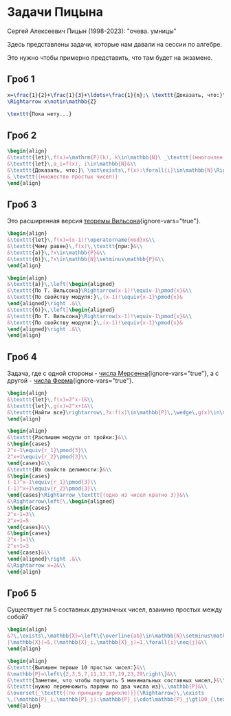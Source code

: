 # Задачи Пицына

<emphasis>Сергей Алексеевич Пицын (1998-2023): "очева. умницы"</emphasis>

<tip>
Здесь представлены задачи, которые нам давали на сессии по алгебре.

Это нужно чтобы примерно представить, что там будет на экзамене.
</tip>

## Гроб 1

<procedure title="Условие задачи">

```tex
x=\frac{1}{2}+\frac{1}{3}+\ldots+\frac{1}{n};\ \texttt{Доказать, что:}\ \forall{n}\in\mathbb{N}
\Rightarrow x\notin\mathbb{Z}
```

</procedure>

<procedure title="Решение" collapsible="true">

```tex
\texttt{Пока нету...}
```

</procedure>

## Гроб 2

<procedure title="Условие задачи">

```tex
\begin{align}
&\texttt{let}\,f(x)=\mathrm{P}(k), k\in\mathbb{N}\ _\texttt{(многочлен со степенью k)}&\\
&\texttt{let}\,a_i=f(x), i\in\mathbb{N}&\\
&\texttt{Доказать, что:}\ \not\exists\,f(x):\forall{i}\in\mathbb{N}\Rightarrow a_i\in\mathbb{P}\\
&_\texttt{(множество простых чисел)}
\end{align}
```

</procedure>

## Гроб 3

[wilson_theorem]: https://ru.wikipedia.org/wiki/%D0%A2%D0%B5%D0%BE%D1%80%D0%B5%D0%BC%D0%B0_%D0%92%D0%B8%D0%BB%D1%8C%D1%81%D0%BE%D0%BD%D0%B0

Это расширенная версия [теоремы Вильсона][wilson_theorem]{ignore-vars="true"}.

<procedure title="Условие задачи">

```tex
\begin{align}
&\texttt{let}\,f(x)=(x-1)!\operatorname{mod}x&\\
&\texttt{Чему равен}\,f(x)\,\texttt{при:}&\\
&\texttt{a)}\,?x\in\mathbb{P}&\\
&\texttt{б)}\,?x\in\mathbb{N}\setminus\mathbb{P}&\\
\end{align}
```

</procedure>

<procedure title="Решение" collapsible="true">

```tex
\begin{align}
&\texttt{a)}\,\left[\begin{aligned}
&\texttt{По Т. Вильсона}\Rightarrow(x-1)!\equiv-1\pmod{x}&\\
&\texttt{По свойству модуля:}\,(x-1)!\equiv{x-1}\pmod{x}&
\end{aligned}\right .&\\
&\texttt{б)}\,\left[\begin{aligned}
&\texttt{По Т. Вильсона}\Rightarrow(x-1)!\equiv-1\pmod{x}&\\
&\texttt{По свойству модуля:}\,(x-1)!\equiv{x-1}\pmod{x}&
\end{aligned}\right .&\\
\end{align}
```

</procedure>

## Гроб 4

[mersenne_prime]: https://ru.wikipedia.org/wiki/%D0%A7%D0%B8%D1%81%D0%BB%D0%BE_%D0%9C%D0%B5%D1%80%D1%81%D0%B5%D0%BD%D0%BD%D0%B0
[fermat_prime]: https://ru.wikipedia.org/wiki/%D0%A7%D0%B8%D1%81%D0%BB%D0%BE_%D0%A4%D0%B5%D1%80%D0%BC%D0%B0

Задача, где с одной стороны - [числа Мерсенна][mersenne_prime]{ignore-vars="true"},
а с другой - [числа Ферма][fermat_prime]{ignore-vars="true"}.

<procedure title="Условие задачи">

```tex
\begin{align}
&\texttt{let}\,f(x)=2^x-1&\\
&\texttt{let}\,g(x)=2^x+1&\\
&\texttt{Найти все}\rightarrow\,?x:f(x)\in\mathbb{P}\,\wedge\,g(x)\in\mathbb{P}
\end{align}
```

</procedure>

<procedure title="Решение" collapsible="true">

```tex
\begin{align}
&\texttt{Распишем модули от тройки:}&\\
&\begin{cases}
2^x-1\equiv{r_1}\pmod{3}\\
2^x+1\equiv{r_2}\pmod{3}\\
\end{cases}&\\
&\texttt{Из свойств делимости:}&\\
&\begin{cases}
(-1)^x-1\equiv{r_1}\pmod{3}\\
(-1)^x+1\equiv{r_2}\pmod{3}\\
\end{cases}\Rightarrow_\texttt{(одно из чисел кратно 3)}&\\
&\Rightarrow\left[\,\begin{aligned}
&\begin{cases}
2^x-1=3\\
2^x+1=5
\end{cases}&\\
&\begin{cases}
2^x-1=1\\
2^x+1=3
\end{cases}&\\
\end{aligned}\right .&\\
&\Rightarrow x=2&\\
\end{align}
```

</procedure>

## Гроб 5

Существует ли 5 составных двузначных чисел, взаимно простых между собой?

<procedure title="Условие задачи">

```tex
\begin{align}
&?\,\exists\,\mathbb{X}=\left\{\overline{ab}\in\mathbb{N}\setminus\mathbb{P}\right\}:
|\mathbb{X}|=5,(\mathbb{X}_i,\mathbb{X}_j)=1,\forall{i}\neq{j}&\\
\end{align}
```

</procedure>

<procedure title="Решение" collapsible="true">

```tex
\begin{align}
&\texttt{Выпишем первые 10 простых чисел:}&\\
&\mathbb{P}=\left\{2,3,5,7,11,13,17,19,23,29\right\}&\\
&\texttt{Заметим, что чтобы получить 5 минимальных составных чисел,}&\\
&\texttt{нужно перемножить парами по два числа из}\,\mathbb{P}&\\
&\overset{_\texttt{(по принципу дирихле)}}{\Rightarrow}\,\exists
\,(\mathbb{P}_i,\mathbb{P}_j):\mathbb{P}_i\cdot\mathbb{P}_j\gt100_{\texttt{(противоречие)}}&\\
\end{align}
```

</procedure>